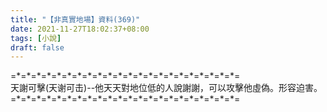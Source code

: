 ```yaml
---
title: "【非真實地場】資料(369)"
date: 2021-11-27T18:02:37+08:00
tags: [小說]
draft: false
---
```


=\*=\*=\*=\*=\*=\*=\*=\*=\*=\*=\*=\*=\*=\*=\*=\*=\*=\*=\*=\*=\*=\*=  
天謝可擊(天谢可击)--他天天對地位低的人說謝謝，可以攻擊他虛偽。形容迫害。  
=\*=\*=\*=\*=\*=\*=\*=\*=\*=\*=\*=\*=\*=\*=\*=\*=\*=\*=\*=\*=\*=\*=  